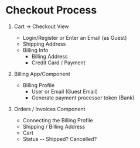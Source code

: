 # Checkout Process

1. Cart -> Checkout View
    - Login/Register or Enter an Email (as Guest)
    - Shipping Address
    - Billing Info
        - Billing Address
        - Credit Card / Payment

2. Billing App/Component
    - Billing Profile
        - User or Email (Guest Email)
        - Generate payment processor token (Bank)

3. Orders / Invoices Component
    - Connecting the Billing Profile
    - Shipping / Billing Address
    - Cart
    - Status -- Shipped? Cancelled?
    
